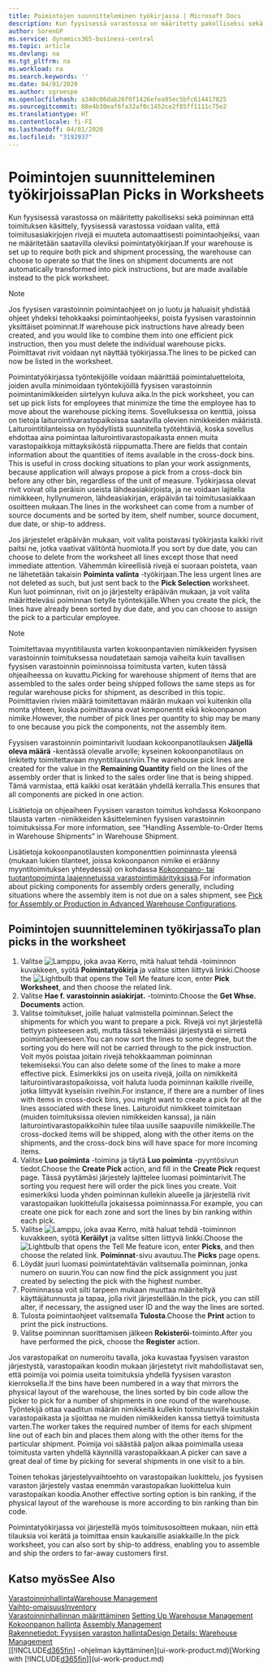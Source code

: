 ```yaml
---
title: Poimintojen suunnitteleminen työkirjassa | Microsoft Docs
description: Kun fyysisessä varastossa on määritetty pakolliseksi sekä poiminnan että toimituksen käsittely, fyysisessä varastossa voidaan valita, että toimitusasiakirjojen rivejä ei muuteta automaattisesti poimintaohjeiksi, vaan ne määritetään saatavilla oleviksi poimintatyökirjaan.
author: SorenGP
ms.service: dynamics365-business-central
ms.topic: article
ms.devlang: na
ms.tgt_pltfrm: na
ms.workload: na
ms.search.keywords: ''
ms.date: 04/01/2020
ms.author: sgroespe
ms.openlocfilehash: a340c06dab26f0f1426efea95ec5bfc614417825
ms.sourcegitcommit: 88e4b30eaf6fa32af0c1452ce2f85ff1111c75e2
ms.translationtype: HT
ms.contentlocale: fi-FI
ms.lasthandoff: 04/01/2020
ms.locfileid: "3192937"
---
```

# <a name="plan-picks-in-worksheets"></a><span data-ttu-id="f555b-103">Poimintojen suunnitteleminen työkirjoissa</span><span class="sxs-lookup"><span data-stu-id="f555b-103">Plan Picks in Worksheets</span></span>
<span data-ttu-id="f555b-104">Kun fyysisessä varastossa on määritetty pakolliseksi sekä poiminnan että toimituksen käsittely, fyysisessä varastossa voidaan valita, että toimitusasiakirjojen rivejä ei muuteta automaattisesti poimintaohjeiksi, vaan ne määritetään saatavilla oleviksi poimintatyökirjaan.</span><span class="sxs-lookup"><span data-stu-id="f555b-104">If your warehouse is set up to require both pick and shipment processing, the warehouse can choose to operate so that the lines on shipment documents are not automatically transformed into pick instructions, but are made available instead to the pick worksheet.</span></span>  

> [!NOTE]  
>  <span data-ttu-id="f555b-105">Jos fyysisen varastoinnin poimintaohjeet on jo luotu ja haluaisit yhdistää ohjeet yhdeksi tehokkaaksi poimintaohjeeksi, poista fyysisen varastoinnin yksittäiset poiminnat.</span><span class="sxs-lookup"><span data-stu-id="f555b-105">If warehouse pick instructions have already been created, and you would like to combine them into one efficient pick instruction, then you must delete the individual warehouse picks.</span></span> <span data-ttu-id="f555b-106">Poimittavat rivit voidaan nyt näyttää työkirjassa.</span><span class="sxs-lookup"><span data-stu-id="f555b-106">The lines to be picked can now be listed in the worksheet.</span></span>  

<span data-ttu-id="f555b-107">Poimintatyökirjassa työntekijöille voidaan määrittää poimintaluetteloita, joiden avulla minimoidaan työntekijöillä fyysisen varastoinnin poimintanimikkeiden siirtelyyn kuluva aika.</span><span class="sxs-lookup"><span data-stu-id="f555b-107">In the pick worksheet, you can set up pick lists for employees that minimize the time the employee has to move about the warehouse picking items.</span></span> <span data-ttu-id="f555b-108">Sovelluksessa on kenttiä, joissa on tietoja laiturointivarastopaikoissa saatavilla olevien nimikkeiden määristä. Laiturointitilanteissa on hyödyllistä suunnitella työtehtäviä, koska sovellus ehdottaa aina poimintaa laiturointivarastopaikasta ennen muita varastopaikkoja mittayksiköstä riippumatta.</span><span class="sxs-lookup"><span data-stu-id="f555b-108">There are fields that contain information about the quantities of items available in the cross-dock bins. This is useful in cross docking situations to plan your work assignments, because application will always propose a pick from a cross-dock bin before any other bin, regardless of the unit of measure.</span></span> <span data-ttu-id="f555b-109">Työkirjassa olevat rivit voivat olla peräisin useista lähdeasiakirjoista, ja ne voidaan lajitella nimikkeen, hyllynumeron, lähdeasiakirjan, eräpäivän tai toimitusasiakkaan osoitteen mukaan.</span><span class="sxs-lookup"><span data-stu-id="f555b-109">The lines in the worksheet can come from a number of source documents and be sorted by item, shelf number, source document, due date, or ship-to address.</span></span>  

<span data-ttu-id="f555b-110">Jos järjestelet eräpäivän mukaan, voit valita poistavasi työkirjasta kaikki rivit paitsi ne, jotka vaativat välitöntä huomiota.</span><span class="sxs-lookup"><span data-stu-id="f555b-110">If you sort by due date, you can choose to delete from the worksheet all lines except those that need immediate attention.</span></span> <span data-ttu-id="f555b-111">Vähemmän kiireellisiä rivejä ei suoraan poisteta, vaan ne lähetetään takaisin **Poiminta valinta** -työkirjaan.</span><span class="sxs-lookup"><span data-stu-id="f555b-111">The less urgent lines are not deleted as such, but just sent back to the **Pick Selection** worksheet.</span></span> <span data-ttu-id="f555b-112">Kun luot poiminnan, rivit on jo järjestelty eräpäivän mukaan, ja voit valita määritteleväsi poiminnan tietylle työntekijälle.</span><span class="sxs-lookup"><span data-stu-id="f555b-112">When you create the pick, the lines have already been sorted by due date, and you can choose to assign the pick to a particular employee.</span></span>  

> [!NOTE]  
>  <span data-ttu-id="f555b-113">Toimitettavaa myyntitilausta varten kokoonpantavien nimikkeiden fyysisen varastoinnin toimituksessa noudatetaan samoja vaiheita kuin tavallisen fyysisen varastoinnin poiminnoissa toimitusta varten, kuten tässä ohjeaiheessa on kuvattu.</span><span class="sxs-lookup"><span data-stu-id="f555b-113">Picking for warehouse shipment of items that are assembled to the sales order being shipped follows the same steps as for regular warehouse picks for shipment, as described in this topic.</span></span> <span data-ttu-id="f555b-114">Poimittavien rivien määrä toimitettavan määrän mukaan voi kuitenkin olla monta yhteen, koska poimittavana ovat komponentit eikä kokoonpanon nimike.</span><span class="sxs-lookup"><span data-stu-id="f555b-114">However, the number of pick lines per quantity to ship may be many to one because you pick the components, not the assembly item.</span></span>  
>   
>  <span data-ttu-id="f555b-115">Fyysisen varastoinnin poimintarivit luodaan kokoonpanotilauksen **Jäljellä oleva määrä** -kentässä olevalle arvolle; kyseinen kokoonpanotilaus on linkitetty toimitettavaan myyntitilausriviin.</span><span class="sxs-lookup"><span data-stu-id="f555b-115">The warehouse pick lines are created for the value in the **Remaining Quantity** field on the lines of the assembly order that is linked to the sales order line that is being shipped.</span></span> <span data-ttu-id="f555b-116">Tämä varmistaa, että kaikki osat kerätään yhdellä kerralla.</span><span class="sxs-lookup"><span data-stu-id="f555b-116">This ensures that all components are picked in one action.</span></span>  
>   
>  <span data-ttu-id="f555b-117">Lisätietoja on ohjeaiheen Fyysisen varaston toimitus kohdassa Kokoonpano tilausta varten -nimikkeiden käsitteleminen fyysisen varastoinnin toimituksissa.</span><span class="sxs-lookup"><span data-stu-id="f555b-117">For more information, see “Handling Assemble-to-Order Items in Warehouse Shipments” in Warehouse Shipment.</span></span>  
>   
>  <span data-ttu-id="f555b-118">Lisätietoja kokoonpanotilausten komponenttien poiminnasta yleensä (mukaan lukien tilanteet, joissa kokoonpanon nimike ei eräänny myyntitoimituksen yhteydessä) on kohdassa [Kokoonpano- tai tuotantopoiminta laajennetuissa varastointimäärityksissä](warehouse-how-to-pick-for-internal-operations-in-advanced-warehousing.md).</span><span class="sxs-lookup"><span data-stu-id="f555b-118">For information about picking components for assembly orders generally, including situations where the assembly item is not due on a sales shipment, see [Pick for Assembly or Production in Advanced Warehouse Configurations](warehouse-how-to-pick-for-internal-operations-in-advanced-warehousing.md).</span></span>  

## <a name="to-plan-picks-in-the-worksheet"></a><span data-ttu-id="f555b-119">Poimintojen suunnitteleminen työkirjassa</span><span class="sxs-lookup"><span data-stu-id="f555b-119">To plan picks in the worksheet</span></span>  
1.  <span data-ttu-id="f555b-120">Valitse ![Lamppu, joka avaa Kerro, mitä haluat tehdä -toiminnon](media/ui-search/search_small.png "Kerro, mitä haluat tehdä") kuvakkeen, syötä **Poimintatyökirja** ja valitse sitten liittyvä linkki.</span><span class="sxs-lookup"><span data-stu-id="f555b-120">Choose the ![Lightbulb that opens the Tell Me feature](media/ui-search/search_small.png "Tell me what you want to do") icon, enter **Pick Worksheet**, and then choose the related link.</span></span>  
2.  <span data-ttu-id="f555b-121">Valitse **Hae f. varastoinnin asiakirjat.** -toiminto.</span><span class="sxs-lookup"><span data-stu-id="f555b-121">Choose the **Get Whse. Documents** action.</span></span>  
3.  <span data-ttu-id="f555b-122">Valitse toimitukset, joille haluat valmistella poiminnan.</span><span class="sxs-lookup"><span data-stu-id="f555b-122">Select the shipments for which you want to prepare a pick.</span></span> <span data-ttu-id="f555b-123">Rivejä voi nyt järjestellä tiettyyn pisteeseen asti, mutta tässä tekemääsi järjestystä ei siirretä poimintaohjeeseen.</span><span class="sxs-lookup"><span data-stu-id="f555b-123">You can now sort the lines to some degree, but the sorting you do here will not be carried through to the pick instruction.</span></span> <span data-ttu-id="f555b-124">Voit myös poistaa joitain rivejä tehokkaamman poiminnan tekemiseksi.</span><span class="sxs-lookup"><span data-stu-id="f555b-124">You can also delete some of the lines to make a more effective pick.</span></span> <span data-ttu-id="f555b-125">Esimerkiksi jos on useita rivejä, joilla on nimikkeitä laiturointivarastopaikoissa, voit haluta luoda poiminnan kaikille riveille, jotka liittyvät kyseisiin riveihin.</span><span class="sxs-lookup"><span data-stu-id="f555b-125">For instance, if there are a number of lines with items in cross-dock bins, you might want to create a pick for all the lines associated with these lines.</span></span> <span data-ttu-id="f555b-126">Laituroidut nimikkeet toimitetaan (muiden toimituksissa olevien nimikkeiden kanssa), ja näin laiturointivarastopaikkoihin tulee tilaa uusille saapuville nimikkeille.</span><span class="sxs-lookup"><span data-stu-id="f555b-126">The cross-docked items will be shipped, along with the other items on the shipments, and the cross-dock bins will have space for more incoming items.</span></span>  
4.  <span data-ttu-id="f555b-127">Valitse **Luo poiminta** -toimina ja täytä **Luo poiminta** -pyyntösivun tiedot.</span><span class="sxs-lookup"><span data-stu-id="f555b-127">Choose the **Create Pick** action, and fill in the **Create Pick** request page.</span></span> <span data-ttu-id="f555b-128">Tässä pyytämäsi järjestely lajittelee luomasi poimintarivit.</span><span class="sxs-lookup"><span data-stu-id="f555b-128">The sorting you request here will order the pick lines you create.</span></span> <span data-ttu-id="f555b-129">Voit esimerkiksi luoda yhden poiminnan kullekin alueelle ja järjestellä rivit varastopaikan luokittelulla jokaisessa poiminnassa.</span><span class="sxs-lookup"><span data-stu-id="f555b-129">For example, you can create one pick for each zone and sort the lines by bin ranking within each pick.</span></span>  
5.  <span data-ttu-id="f555b-130">Valitse ![Lamppu, joka avaa Kerro, mitä haluat tehdä -toiminnon](media/ui-search/search_small.png "Kerro, mitä haluat tehdä") kuvakkeen, syötä **Keräilyt** ja valitse sitten liittyvä linkki.</span><span class="sxs-lookup"><span data-stu-id="f555b-130">Choose the ![Lightbulb that opens the Tell Me feature](media/ui-search/search_small.png "Tell me what you want to do") icon, enter **Picks**, and then choose the related link.</span></span> <span data-ttu-id="f555b-131">**Poiminnat**-sivu avautuu.</span><span class="sxs-lookup"><span data-stu-id="f555b-131">The **Picks** page opens.</span></span>  
6.  <span data-ttu-id="f555b-132">Löydät juuri luomasi poimintatehtävän valitsemalla poiminnan, jonka numero on suurin.</span><span class="sxs-lookup"><span data-stu-id="f555b-132">You can now find the pick assignment you just created by selecting the pick with the highest number.</span></span>  
7.  <span data-ttu-id="f555b-133">Poiminnassa voit silti tarpeen mukaan muuttaa määriteltyä käyttäjätunnusta ja tapaa, jolla rivit järjestellään.</span><span class="sxs-lookup"><span data-stu-id="f555b-133">In the pick, you can still alter, if necessary, the assigned user ID and the way the lines are sorted.</span></span>  
8.  <span data-ttu-id="f555b-134">Tulosta poimintaohjeet valitsemalla **Tulosta**.</span><span class="sxs-lookup"><span data-stu-id="f555b-134">Choose the **Print** action to print the pick instructions.</span></span>  
9. <span data-ttu-id="f555b-135">Valitse poiminnan suorittamisen jälkeen **Rekisteröi**-toiminto.</span><span class="sxs-lookup"><span data-stu-id="f555b-135">After you have performed the pick, choose the **Register** action.</span></span>  

<span data-ttu-id="f555b-136">Jos varastopaikat on numeroitu tavalla, joka kuvastaa fyysisen varaston järjestystä, varastopaikan koodin mukaan järjestetyt rivit mahdollistavat sen, että poimija voi poimia useita toimituksia yhdellä fyysisen varaston kierroksella.</span><span class="sxs-lookup"><span data-stu-id="f555b-136">If the bins have been numbered in a way that mirrors the physical layout of the warehouse, the lines sorted by bin code allow the picker to pick for a number of shipments in one round of the warehouse.</span></span> <span data-ttu-id="f555b-137">Työntekijä ottaa vaaditun määrän nimikkeitä kullekin toimitusriville kustakin varastopaikasta ja sijoittaa ne muiden nimikkeiden kanssa tiettyä toimitusta varten.</span><span class="sxs-lookup"><span data-stu-id="f555b-137">The worker takes the required number of items for each shipment line out of each bin and places them along with the other items for the particular shipment.</span></span> <span data-ttu-id="f555b-138">Poimija voi säästää paljon aikaa poimimalla useaa toimitusta varten yhdellä käynnillä varastopaikkaan.</span><span class="sxs-lookup"><span data-stu-id="f555b-138">A picker can save a great deal of time by picking for several shipments in one visit to a bin.</span></span>  

<span data-ttu-id="f555b-139">Toinen tehokas järjestelyvaihtoehto on varastopaikan luokittelu, jos fyysisen varaston järjestely vastaa enemmän varastopaikan luokittelua kuin varastopaikan koodia.</span><span class="sxs-lookup"><span data-stu-id="f555b-139">Another effective sorting option is bin ranking, if the physical layout of the warehouse is more according to bin ranking than bin code.</span></span>  

<span data-ttu-id="f555b-140">Poimintatyökirjassa voi järjestellä myös toimitusosoitteen mukaan, niin että tilauksia voi kerätä ja toimittaa ensin kaukaisille asiakkaille.</span><span class="sxs-lookup"><span data-stu-id="f555b-140">In the pick worksheet, you can also sort by ship-to address, enabling you to assemble and ship the orders to far-away customers first.</span></span>  

## <a name="see-also"></a><span data-ttu-id="f555b-141">Katso myös</span><span class="sxs-lookup"><span data-stu-id="f555b-141">See Also</span></span>
[<span data-ttu-id="f555b-142">Varastoinninhallinta</span><span class="sxs-lookup"><span data-stu-id="f555b-142">Warehouse Management</span></span>](warehouse-manage-warehouse.md)  
[<span data-ttu-id="f555b-143">Vaihto-omaisuus</span><span class="sxs-lookup"><span data-stu-id="f555b-143">Inventory</span></span>](inventory-manage-inventory.md)  
<span data-ttu-id="f555b-144">[Varastoinninhallinnan määrittäminen](warehouse-setup-warehouse.md)   </span><span class="sxs-lookup"><span data-stu-id="f555b-144">[Setting Up Warehouse Management](warehouse-setup-warehouse.md)   </span></span>  
<span data-ttu-id="f555b-145">[Kokoonpanon hallinta](assembly-assemble-items.md)  </span><span class="sxs-lookup"><span data-stu-id="f555b-145">[Assembly Management](assembly-assemble-items.md)  </span></span>  
[<span data-ttu-id="f555b-146">Rakennetiedot: Fyysisen varaston hallinta</span><span class="sxs-lookup"><span data-stu-id="f555b-146">Design Details: Warehouse Management</span></span>](design-details-warehouse-management.md)  
<span data-ttu-id="f555b-147">[[!INCLUDE[d365fin](includes/d365fin_md.md)] -ohjelman käyttäminen](ui-work-product.md)</span><span class="sxs-lookup"><span data-stu-id="f555b-147">[Working with [!INCLUDE[d365fin](includes/d365fin_md.md)]](ui-work-product.md)</span></span>
